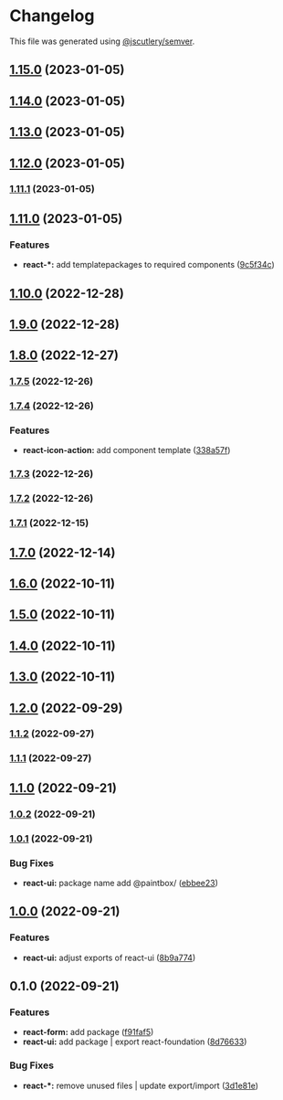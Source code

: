 # Changelog

This file was generated using [@jscutlery/semver](https://github.com/jscutlery/semver).

## [1.15.0](https://gitlab.migoinc.com/migotv/paintbox/compare/react-ui@1.14.0...react-ui@1.15.0) (2023-01-05)

## [1.14.0](https://gitlab.migoinc.com/migotv/paintbox/compare/react-ui@1.13.0...react-ui@1.14.0) (2023-01-05)

## [1.13.0](https://gitlab.migoinc.com/migotv/paintbox/compare/react-ui@1.12.0...react-ui@1.13.0) (2023-01-05)

## [1.12.0](https://gitlab.migoinc.com/migotv/paintbox/compare/react-ui@1.11.1...react-ui@1.12.0) (2023-01-05)

### [1.11.1](https://gitlab.migoinc.com/migotv/paintbox/compare/react-ui@1.11.0...react-ui@1.11.1) (2023-01-05)

## [1.11.0](https://gitlab.migoinc.com/migotv/paintbox/compare/react-ui@1.10.0...react-ui@1.11.0) (2023-01-05)


### Features

* **react-*:** add templatepackages to required components ([9c5f34c](https://gitlab.migoinc.com/migotv/paintbox/commit/9c5f34c7228b7d09f82fbb8409fd1a1edcefed45))

## [1.10.0](https://gitlab.migoinc.com/migotv/paintbox/compare/react-ui@1.9.0...react-ui@1.10.0) (2022-12-28)

## [1.9.0](https://gitlab.migoinc.com/migotv/paintbox/compare/react-ui@1.8.0...react-ui@1.9.0) (2022-12-28)

## [1.8.0](https://gitlab.migoinc.com/migotv/paintbox/compare/react-ui@1.7.5...react-ui@1.8.0) (2022-12-27)

### [1.7.5](https://gitlab.migoinc.com/migotv/paintbox/compare/react-ui@1.7.4...react-ui@1.7.5) (2022-12-26)

### [1.7.4](https://gitlab.migoinc.com/migotv/paintbox/compare/react-ui@1.7.3...react-ui@1.7.4) (2022-12-26)


### Features

* **react-icon-action:** add component template ([338a57f](https://gitlab.migoinc.com/migotv/paintbox/commit/338a57f24795e6e329c8e40c8322e36d9ec3fd09))

### [1.7.3](https://gitlab.migoinc.com/migotv/paintbox/compare/react-ui@1.7.2...react-ui@1.7.3) (2022-12-26)

### [1.7.2](https://gitlab.migoinc.com/migotv/paintbox/compare/react-ui@1.7.1...react-ui@1.7.2) (2022-12-26)

### [1.7.1](https://gitlab.migoinc.com/migotv/paintbox/compare/react-ui@1.7.0...react-ui@1.7.1) (2022-12-15)

## [1.7.0](https://gitlab.migoinc.com/migotv/paintbox/compare/react-ui@1.6.0...react-ui@1.7.0) (2022-12-14)

## [1.6.0](https://gitlab.migoinc.com/migotv/paintbox/compare/react-ui@1.5.0...react-ui@1.6.0) (2022-10-11)

## [1.5.0](https://gitlab.migoinc.com/migotv/paintbox/compare/react-ui@1.4.0...react-ui@1.5.0) (2022-10-11)

## [1.4.0](https://gitlab.migoinc.com/migotv/paintbox/compare/react-ui@1.3.0...react-ui@1.4.0) (2022-10-11)

## [1.3.0](https://gitlab.migoinc.com/migotv/paintbox/compare/react-ui@1.2.0...react-ui@1.3.0) (2022-10-11)

## [1.2.0](https://gitlab.migoinc.com/migotv/paintbox/compare/react-ui@1.1.2...react-ui@1.2.0) (2022-09-29)

### [1.1.2](https://gitlab.migoinc.com/migotv/paintbox/compare/react-ui@1.1.1...react-ui@1.1.2) (2022-09-27)

### [1.1.1](https://gitlab.migoinc.com/migotv/paintbox/compare/react-ui@1.1.0...react-ui@1.1.1) (2022-09-27)

## [1.1.0](https://gitlab.migoinc.com/migotv/paintbox/compare/react-ui@1.0.2...react-ui@1.1.0) (2022-09-21)

### [1.0.2](https://gitlab.migoinc.com/migotv/paintbox/compare/react-ui@1.0.1...react-ui@1.0.2) (2022-09-21)

### [1.0.1](https://gitlab.migoinc.com/migotv/paintbox/compare/react-ui@1.0.0...react-ui@1.0.1) (2022-09-21)


### Bug Fixes

* **react-ui:** package name add @paintbox/ ([ebbee23](https://gitlab.migoinc.com/migotv/paintbox/commit/ebbee236b903771d03fe77aaa0dee2d2e27f998f))

## [1.0.0](https://gitlab.migoinc.com/migotv/paintbox/compare/react-ui@0.1.0...react-ui@1.0.0) (2022-09-21)


### Features

* **react-ui:** adjust exports of react-ui ([8b9a774](https://gitlab.migoinc.com/migotv/paintbox/commit/8b9a77450ad3c8b049334860fb1166c2698f9867))

## 0.1.0 (2022-09-21)


### Features

* **react-form:** add package ([f91faf5](https://gitlab.migoinc.com/migotv/paintbox/commit/f91faf5d35312144f6706ce830f7762db3a82900))
* **react-ui:** add package | export react-foundation ([8d76633](https://gitlab.migoinc.com/migotv/paintbox/commit/8d76633c03c20b8ade6dd740c10d1baedd4633f1))


### Bug Fixes

* **react-*:** remove unused files | update export/import ([3d1e81e](https://gitlab.migoinc.com/migotv/paintbox/commit/3d1e81e8e15f6fc669c3a4f075f62fba6c48b0a4))
